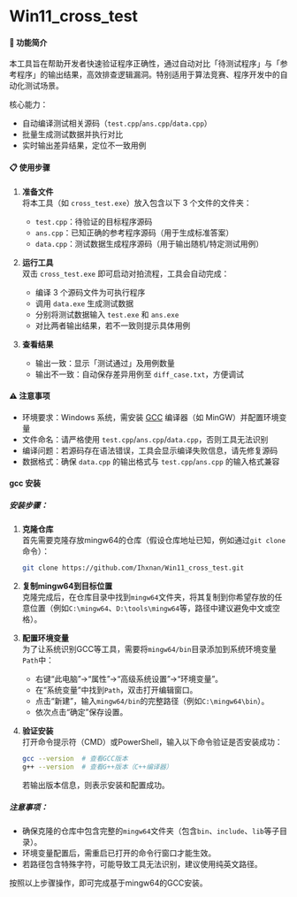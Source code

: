 # Win11_cross_test

#### 📌 功能简介
本工具旨在帮助开发者快速验证程序正确性，通过自动对比「待测试程序」与「参考程序」的输出结果，高效排查逻辑漏洞。特别适用于算法竞赛、程序开发中的自动化测试场景。

核心能力：
- 自动编译测试相关源码（`test.cpp`/`ans.cpp`/`data.cpp`）
- 批量生成测试数据并执行对比
- 实时输出差异结果，定位不一致用例


#### 📋 使用步骤
1. **准备文件**  
   将本工具（如 `cross_test.exe`）放入包含以下 3 个文件的文件夹：
   - `test.cpp`：待验证的目标程序源码
   - `ans.cpp`：已知正确的参考程序源码（用于生成标准答案）
   - `data.cpp`：测试数据生成程序源码（用于输出随机/特定测试用例）

2. **运行工具**  
   双击 `cross_test.exe` 即可启动对拍流程，工具会自动完成：
   - 编译 3 个源码文件为可执行程序
   - 调用 `data.exe` 生成测试数据
   - 分别将测试数据输入 `test.exe` 和 `ans.exe`
   - 对比两者输出结果，若不一致则提示具体用例

3. **查看结果**  
   - 输出一致：显示「测试通过」及用例数量
   - 输出不一致：自动保存差异用例至 `diff_case.txt`，方便调试


#### ⚠️ 注意事项
- 环境要求：Windows 系统，需安装 [GCC](#gcc-安装) 编译器（如 MinGW）并配置环境变量
- 文件命名：请严格使用 `test.cpp`/`ans.cpp`/`data.cpp`，否则工具无法识别
- 编译问题：若源码存在语法错误，工具会显示编译失败信息，请先修复源码
- 数据格式：确保 `data.cpp` 的输出格式与 `test.cpp`/`ans.cpp` 的输入格式兼容

#### gcc 安装

##### 安装步骤：
1. **克隆仓库**  
   首先需要克隆存放mingw64的仓库（假设仓库地址已知，例如通过`git clone`命令）：  
   ```bash
   git clone https://github.com/Ihxnan/Win11_cross_test.git
   ```

2. **复制mingw64到目标位置**  
   克隆完成后，在仓库目录中找到`mingw64`文件夹，将其复制到你希望存放的任意位置（例如`C:\mingw64`、`D:\tools\mingw64`等，路径中建议避免中文或空格）。

3. **配置环境变量**  
   为了让系统识别GCC等工具，需要将`mingw64/bin`目录添加到系统环境变量`Path`中：  
   - 右键“此电脑”→“属性”→“高级系统设置”→“环境变量”。  
   - 在“系统变量”中找到`Path`，双击打开编辑窗口。  
   - 点击“新建”，输入`mingw64/bin`的完整路径（例如`C:\mingw64\bin`）。  
   - 依次点击“确定”保存设置。

4. **验证安装**  
   打开命令提示符（CMD）或PowerShell，输入以下命令验证是否安装成功：  
   ```bash
   gcc --version  # 查看GCC版本
   g++ --version  # 查看G++版本（C++编译器）
   ```  
   若输出版本信息，则表示安装和配置成功。


##### 注意事项：
- 确保克隆的仓库中包含完整的`mingw64`文件夹（包含`bin`、`include`、`lib`等子目录）。  
- 环境变量配置后，需重启已打开的命令行窗口才能生效。  
- 若路径包含特殊字符，可能导致工具无法识别，建议使用纯英文路径。

按照以上步骤操作，即可完成基于mingw64的GCC安装。
